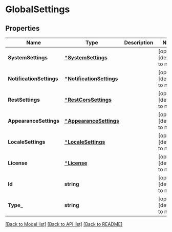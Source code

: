 # GlobalSettings

## Properties
Name | Type | Description | Notes
------------ | ------------- | ------------- | -------------
**SystemSettings** | [***SystemSettings**](SystemSettings.md) |  | [optional] [default to null]
**NotificationSettings** | [***NotificationSettings**](NotificationSettings.md) |  | [optional] [default to null]
**RestSettings** | [***RestCorsSettings**](RestCorsSettings.md) |  | [optional] [default to null]
**AppearanceSettings** | [***AppearanceSettings**](AppearanceSettings.md) |  | [optional] [default to null]
**LocaleSettings** | [***LocaleSettings**](LocaleSettings.md) |  | [optional] [default to null]
**License** | [***License**](License.md) |  | [optional] [default to null]
**Id** | **string** |  | [optional] [default to null]
**Type_** | **string** |  | [optional] [default to null]

[[Back to Model list]](../README.md#documentation-for-models) [[Back to API list]](../README.md#documentation-for-api-endpoints) [[Back to README]](../README.md)


